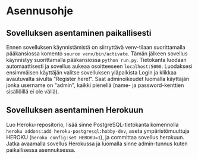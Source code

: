 # Asennusohje

## Sovelluksen asentaminen paikallisesti

Ennen sovelluksen käynnistämistä on siirryttävä venv-tilaan suorittamalla pääkansiossa komento `source venv/bin/activate`. Tämän jälkeen sovellus käynnistyy suorittamalla pääkansiossa `python run.py`. Tietokanta luodaan automaattisesti ja sovellus aukeaa osoitteeseen `localhost:5000`. Luodaksesi ensimmäisen käyttäjän valitse sovelluksen yläpalkista Login ja klikkaa avautuvalta sivulta "Register here!". Saat adminoikeudet luomalla käyttäjän jonka username on "admin", kaikki pienellä (name- ja password-kenttien sisällöillä ei ole väliä).

## Sovelluksen asentaminen Herokuun

Luo Heroku-repositorio, lisää sinne PostgreSQL-tietokanta komennolla `heroku addons:add heroku-postgresql:hobby-dev`, aseta ympäristömuuttuja HEROKU (`heroku config:set HEROKU=1`), ja committaa sovellus herokuun. Jatka avaamalla sovellus Herokussa ja luomalla sinne admin-tunnus kuten paikallisessa asennuksessa.

